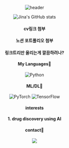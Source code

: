 <div align="center">


![header](https://capsule-render.vercel.app/api?type=Rect&color=0:FFCCCC,100:CC6666&height=180&section=header&text=neutro_jina%20&fontSize=80&fontColor=FFFFFF)


![Jina's GitHub stats](https://github-readme-stats.vercel.app/api?username=neutro-jina&show_icons=true&theme=calm)

#### cv링크 첨부
#### 노션 포트폴리오 첨부
#### 링크트리만 올리는게 깔끔하려나?


#### My Languages🌷
![Python](https://img.shields.io/badge/python-3670A0?style=for-the-badge&logo=python&logoColor=ffdd54)

#### ML/DL🌷
![PyTorch](https://img.shields.io/badge/PyTorch-%23EE4C2C.svg?style=for-the-badge&logo=PyTorch&logoColor=white)
![TensorFlow](https://img.shields.io/badge/TensorFlow-%23FF6F00.svg?style=for-the-badge&logo=TensorFlow&logoColor=white)

#### interests
#### 1. drug discovery using AI

#### contact🌷

 <a href="https://blog.naver.com/kimjina1997"><img src="https://img.shields.io/badge/naver_blog-03C75A?style=flat-square&logo=naver_blog&logoColor=white"/></a>
